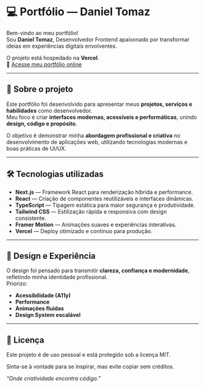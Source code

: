 # 💻 Portfólio — Daniel Tomaz

Bem-vindo ao meu portfólio!  
Sou **Daniel Tomaz**, Desenvolvedor Frontend apaixonado por transformar ideias em experiências digitais envolventes.

O projeto está hospedado na **Vercel**.  
🔗 [Acesse meu portfólio online](https://seu-link-aqui.com)

---

## 🚀 Sobre o projeto

Este portfólio foi desenvolvido para apresentar meus **projetos, serviços e habilidades** como desenvolvedor.  
Meu foco é criar **interfaces modernas, acessíveis e performáticas**, unindo **design, código e propósito**.

O objetivo é demonstrar minha **abordagem profissional e criativa** no desenvolvimento de aplicações web, utilizando tecnologias modernas e boas práticas de UI/UX.

---

## 🛠️ Tecnologias utilizadas

- **Next.js** — Framework React para renderização híbrida e performance.
- **React** — Criação de componentes reutilizáveis e interfaces dinâmicas.
- **TypeScript** — Tipagem estática para maior segurança e produtividade.
- **Tailwind CSS** — Estilização rápida e responsiva com design consistente.
- **Framer Motion** — Animações suaves e experiências interativas.
- **Vercel** — Deploy otimizado e contínuo para produção.

---

## 🎨 Design e Experiência

O design foi pensado para transmitir **clareza, confiança e modernidade**, refletindo minha identidade profissional.  
Priorizo:
- **Acessibilidade (A11y)**  
- **Performance**  
- **Animações fluidas**  
- **Design System escalável**

---

## 🧠 Licença

Este projeto é de uso pessoal e está protegido sob a licença MIT.  

Sinta-se à vontade para se inspirar, mas evite copiar sem créditos.

 _“Onde criatividade encontra código.”_  
